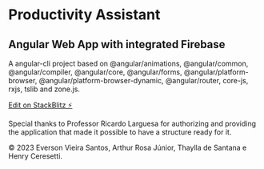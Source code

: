 # Productivity Assistant

## Angular Web App with integrated Firebase

A angular-cli project based on @angular/animations, @angular/common, @angular/compiler, @angular/core, @angular/forms, @angular/platform-browser, @angular/platform-browser-dynamic, @angular/router, core-js, rxjs, tslib and zone.js.

[Edit on StackBlitz ⚡️](https://stackblitz.com/edit/angular-rhnw3b-f58c81)

Special thanks to Professor Ricardo Larguesa for authorizing and providing the application that made it possible to have a structure ready for it.

© 2023 Everson Vieira Santos, Arthur Rosa Júnior, Thaylla de Santana e Henry Ceresetti.